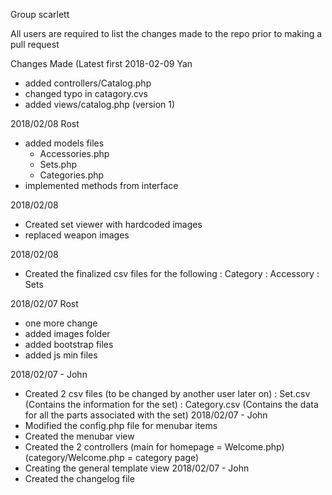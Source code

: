 Group scarlett

All users are required to list the changes made to the repo prior to making a pull request

Changes Made (Latest first
2018-02-09
Yan
- added controllers/Catalog.php
- changed typo in catagory.cvs
- added views/catalog.php (version 1)

2018/02/08
Rost
- added models files
  - Accessories.php
  - Sets.php
  - Categories.php
- implemented methods from interface 

2018/02/08
- Created set viewer with hardcoded images
- replaced weapon images

2018/02/08
- Created the finalized csv files for the following
    : Category
    : Accessory
    : Sets

2018/02/07
Rost
- one more change
- added images folder
- added bootstrap files
- added js min files

2018/02/07 - John
- Created 2 csv files (to be changed by another user later on)
  : Set.csv (Contains the information for the set)
  : Category.csv (Contains the data for all the parts associated with the set)
2018/02/07 - John
- Modified the  config.php file for menubar items
- Created the menubar view
- Created the 2 controllers (main for homepage = Welcome.php)
  (category/Welcome.php = category page)
- Creating the general template view
2018/02/07 - John
- Created the changelog file
